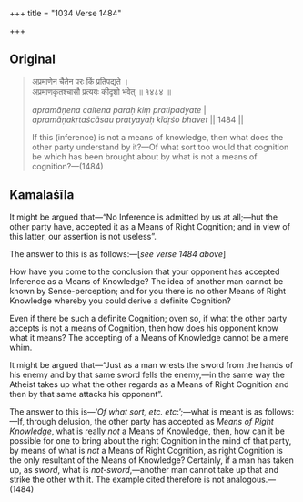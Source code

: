+++
title = "1034 Verse 1484"

+++
## Original 
>
> अप्रमाणेन चैतेन परः किं प्रतिपद्यते ।  
> अप्रमाणकृतश्चासौ प्रत्ययः कीदृशो भवेत् ॥ १४८४ ॥ 
>
> *apramāṇena caitena paraḥ kiṃ pratipadyate* \|  
> *apramāṇakṛtaścāsau pratyayaḥ kīdṛśo bhavet* \|\| 1484 \|\| 
>
> If this (inference) is not a means of knowledge, then what does the other party understand by it?—Of what sort too would that cognition be which has been brought about by what is not a means of cognition?—(1484)



## Kamalaśīla

It might be argued that—“No Inference is admitted by us at all;—hut the other party have, accepted it as a Means of Right Cognition; and in view of this latter, our assertion is not useless”.

The answer to this is as follows:—[*see verse 1484 above*]

How have you come to the conclusion that your opponent has accepted Inference as a Means of Knowledge? The idea of another man cannot be known by Sense-perception; and for you there is no other Means of Right Knowledge whereby you could derive a definite Cognition?

Even if there be such a definite Cognition; oven so, if what the other party accepts is not a means of Cognition, then how does his opponent know what it means? The accepting of a Means of Knowledge cannot be a mere whim.

It might be argued that—“Just as a man wrests the sword from the hands of his enemy and by that same sword fells the enemy,—in the same way the Atheist takes up what the other regards as a Means of Right Cognition and then by that same attacks his opponent”.

The answer to this is—‘*Of what sort, etc. etc*:’;—what is meant is as follows:—If, through delusion, the other party has accepted as *Means of Right Knowledge*, what is really *not* a Means of Knowledge, then, how can it be possible for one to bring about the right Cognition in the mind of that party, by means of what is *not* a Means of Right Cognition, as right Cognition is the only resultant of the Means of Knowledge? Certainly, if a man has taken up, as *sword*, what is *not-sword*,—another man cannot take up that and strike the other with it. The example cited therefore is not analogous.—(1484)


